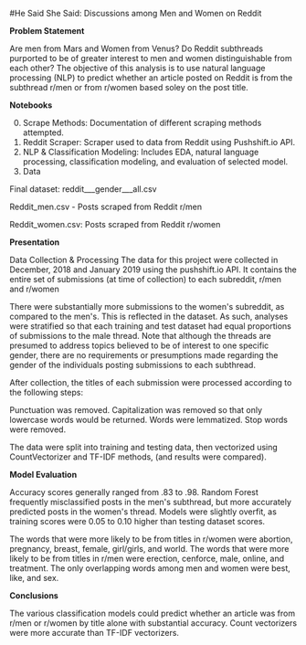 #He Said She Said: Discussions among Men and Women on Reddit

**Problem Statement**

Are men from Mars and Women from Venus? Do Reddit subthreads purported to be of greater interest to men and women distinguishable from each other? The objective of this analysis is to use natural language processing (NLP) to predict whether an article posted on Reddit is from the subthread r/men or from r/women based soley on the post title.

 
**Notebooks**

00. Scrape Methods: Documentation of different scraping methods attempted.
01. Reddit Scraper: Scraper used to data from Reddit using Pushshift.io API.
02. NLP & Classification Modeling: Includes EDA, natural language processing, classification modeling, and evaluation of selected model.
3. Data

Final dataset: reddit___gender___all.csv

Reddit_men.csv - Posts scraped from Reddit r/men

Reddit_women.csv: Posts scraped from Reddit r/women

**Presentation**

Data Collection & Processing
The data for this project were collected in December, 2018 and January 2019 using the pushshift.io API. It contains the entire set of submissions (at time of collection) to each subreddit, r/men and r/women

There were substantially more submissions to the women's subreddit, as compared to the men's.  This is reflected in the dataset.  As such, analyses were stratified so that each training and test dataset had equal proportions of submissions to the male thread.  Note that although the threads are presumed to address topics believed to be of interest to one specific gender, there are no requirements or presumptions made regarding the gender of the individuals posting submissions to each subthread.

After collection, the titles of each submission were processed according to the following steps:

Punctuation was removed.
Capitalization was removed so that only lowercase words would be returned.
Words were lemmatized.
Stop words were removed.

The data were split into training and testing data, then vectorized using CountVectorizer and TF-IDF methods, (and results were compared).

 
**Model Evaluation**

Accuracy scores generally ranged from .83 to .98.
Random Forest frequently misclassified posts in the men's subthread, but more accurately predicted posts in the women's thread. Models were slightly overfit, as training scores were 0.05 to 0.10 higher than testing dataset scores.

The words that were more likely to be from titles in r/women were abortion, pregnancy, breast, female, girl/girls, and world. 
The words that were more likely to be from titles in r/men were erection, cenforce, male, online, and treatment. The only overlapping words among men and women were best, like, and sex.
 

**Conclusions**

The various classification models could predict whether an article was from r/men or r/women by title alone with substantial accuracy.  Count vectorizers were more accurate than TF-IDF vectorizers. 

 
